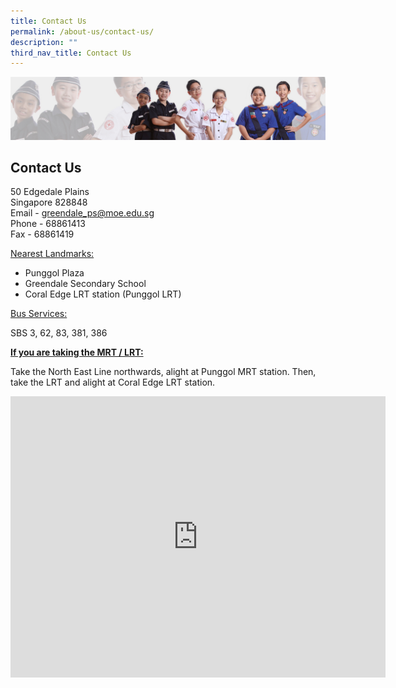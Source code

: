 ```yaml
---
title: Contact Us
permalink: /about-us/contact-us/
description: ""
third_nav_title: Contact Us
---
```

![](/images/About%20Us/subbanner2.jpg)

## **Contact Us**


  

50 Edgedale Plains<br>
Singapore 828848<br>
Email - <a href="mailto:greendale_ps@moe.edu.sg">greendale_ps@moe.edu.sg</a><br>
Phone - 68861413<br>
Fax - 68861419

  

  

<u>Nearest Landmarks:</u>

  

*   Punggol Plaza
*   Greendale Secondary School
*   Coral Edge LRT station (Punggol LRT)

  

<u>Bus Services:</u>

  

SBS 3, 62, 83, 381, 386

  

  

**<u>If you are taking the MRT / LRT:</u>**

  

Take the North East Line northwards, alight at Punggol MRT station. Then, take the LRT and alight at Coral Edge LRT station.


<iframe src="https://www.google.com/maps/embed?pb=!1m18!1m12!1m3!1d3988.633655418904!2d103.91053371379255!3d1.3962705618158493!2m3!1f0!2f0!3f0!3m2!1i1024!2i768!4f13.1!3m3!1m2!1s0x31da17d0aae67213%3A0x83f68f9c36751b78!2sGreendale%20Primary%20School!5e0!3m2!1sen!2ssg!4v1679624741605!5m2!1sen!2ssg" width="600" height="450" style="border:0;" allowfullscreen="" loading="lazy"></iframe>